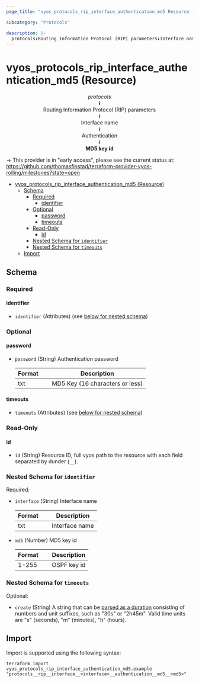 ```yaml
---
page_title: "vyos_protocols_rip_interface_authentication_md5 Resource - vyos"

subcategory: "Protocols"

description: |-
  protocols⯯Routing Information Protocol (RIP) parameters⯯Interface name⯯Authentication⯯MD5 key id
---
```


# vyos_protocols_rip_interface_authentication_md5 (Resource)
<center>

*protocols*  
⯯  
Routing Information Protocol (RIP) parameters  
⯯  
Interface name  
⯯  
Authentication  
⯯  
**MD5 key id**


</center>

-> This provider is in "early access", please see the current status at: https://github.com/thomasfinstad/terraform-provider-vyos-rolling/milestones?state=open

<!--TOC-->

- [vyos_protocols_rip_interface_authentication_md5 (Resource)](#vyos_protocols_rip_interface_authentication_md5-resource)
  - [Schema](#schema)
    - [Required](#required)
      - [identifier](#identifier)
    - [Optional](#optional)
      - [password](#password)
      - [timeouts](#timeouts)
    - [Read-Only](#read-only)
      - [id](#id)
    - [Nested Schema for `identifier`](#nested-schema-for-identifier)
    - [Nested Schema for `timeouts`](#nested-schema-for-timeouts)
  - [Import](#import)

<!--TOC-->

<!-- schema generated by tfplugindocs -->
## Schema

### Required

#### identifier
- `identifier` (Attributes) (see [below for nested schema](#nestedatt--identifier))

### Optional

#### password
- `password` (String) Authentication password

    |  Format  &emsp;|  Description                      |
    |----------|-----------------------------------|
    |  txt     &emsp;|  MD5 Key (16 characters or less)  |
#### timeouts
- `timeouts` (Attributes) (see [below for nested schema](#nestedatt--timeouts))

### Read-Only

#### id
- `id` (String) Resource ID, full vyos path to the resource with each field separated by dunder (`__`).

<a id="nestedatt--identifier"></a>
### Nested Schema for `identifier`

Required:

- `interface` (String) Interface name

    |  Format  &emsp;|  Description     |
    |----------|------------------|
    |  txt     &emsp;|  Interface name  |
- `md5` (Number) MD5 key id

    |  Format  &emsp;|  Description  |
    |----------|---------------|
    |  1-255   &emsp;|  OSPF key id  |


<a id="nestedatt--timeouts"></a>
### Nested Schema for `timeouts`

Optional:

- `create` (String) A string that can be [parsed as a duration](https://pkg.go.dev/time#ParseDuration) consisting of numbers and unit suffixes, such as &#34;30s&#34; or &#34;2h45m&#34;. Valid time units are &#34;s&#34; (seconds), &#34;m&#34; (minutes), &#34;h&#34; (hours).

## Import

Import is supported using the following syntax:

```shell
terraform import vyos_protocols_rip_interface_authentication_md5.example "protocols__rip__interface__<interface>__authentication__md5__<md5>"
```
